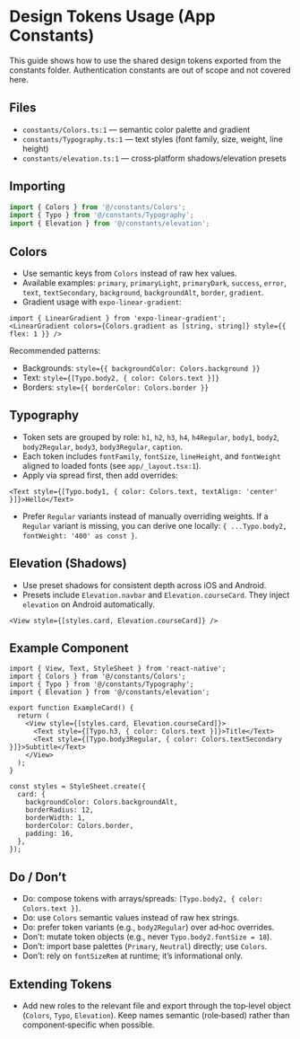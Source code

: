 # Design Tokens Usage (App Constants)

This guide shows how to use the shared design tokens exported from the constants folder. Authentication constants are out of scope and not covered here.

## Files

- `constants/Colors.ts:1` — semantic color palette and gradient
- `constants/Typography.ts:1` — text styles (font family, size, weight, line height)
- `constants/elevation.ts:1` — cross‑platform shadows/elevation presets

## Importing

```ts
import { Colors } from '@/constants/Colors';
import { Typo } from '@/constants/Typography';
import { Elevation } from '@/constants/elevation';
```

## Colors

- Use semantic keys from `Colors` instead of raw hex values.
- Available examples: `primary`, `primaryLight`, `primaryDark`, `success`, `error`, `text`, `textSecondary`, `background`, `backgroundAlt`, `border`, `gradient`.
- Gradient usage with `expo-linear-gradient`:

```tsx
import { LinearGradient } from 'expo-linear-gradient';
<LinearGradient colors={Colors.gradient as [string, string]} style={{ flex: 1 }} />
```

Recommended patterns:

- Backgrounds: `style={{ backgroundColor: Colors.background }}`
- Text: `style={[Typo.body2, { color: Colors.text }]}`
- Borders: `style={{ borderColor: Colors.border }}`

## Typography

- Token sets are grouped by role: `h1`, `h2`, `h3`, `h4`, `h4Regular`, `body1`, `body2`, `body2Regular`, `body3`, `body3Regular`, `caption`.
- Each token includes `fontFamily`, `fontSize`, `lineHeight`, and `fontWeight` aligned to loaded fonts (see `app/_layout.tsx:1`).
- Apply via spread first, then add overrides:

```tsx
<Text style={[Typo.body1, { color: Colors.text, textAlign: 'center' }]}>Hello</Text>
```

- Prefer `Regular` variants instead of manually overriding weights. If a `Regular` variant is missing, you can derive one locally: `{ ...Typo.body2, fontWeight: '400' as const }`.

## Elevation (Shadows)

- Use preset shadows for consistent depth across iOS and Android.
- Presets include `Elevation.navbar` and `Elevation.courseCard`. They inject `elevation` on Android automatically.

```tsx
<View style={[styles.card, Elevation.courseCard]} />
```

## Example Component

```tsx
import { View, Text, StyleSheet } from 'react-native';
import { Colors } from '@/constants/Colors';
import { Typo } from '@/constants/Typography';
import { Elevation } from '@/constants/elevation';

export function ExampleCard() {
  return (
    <View style={[styles.card, Elevation.courseCard]}> 
      <Text style={[Typo.h3, { color: Colors.text }]}>Title</Text>
      <Text style={[Typo.body3Regular, { color: Colors.textSecondary }]}>Subtitle</Text>
    </View>
  );
}

const styles = StyleSheet.create({
  card: {
    backgroundColor: Colors.backgroundAlt,
    borderRadius: 12,
    borderWidth: 1,
    borderColor: Colors.border,
    padding: 16,
  },
});
```

## Do / Don’t

- Do: compose tokens with arrays/spreads: `[Typo.body2, { color: Colors.text }]`.
- Do: use `Colors` semantic values instead of raw hex strings.
- Do: prefer token variants (e.g., `body2Regular`) over ad‑hoc overrides.
- Don’t: mutate token objects (e.g., never `Typo.body2.fontSize = 18`).
- Don’t: import base palettes (`Primary`, `Neutral`) directly; use `Colors`.
- Don’t: rely on `fontSizeRem` at runtime; it’s informational only.

## Extending Tokens

- Add new roles to the relevant file and export through the top‑level object (`Colors`, `Typo`, `Elevation`). Keep names semantic (role‑based) rather than component‑specific when possible.

